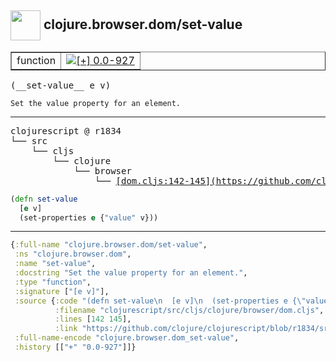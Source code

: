 ## <img width="48px" valign="middle" src="http://i.imgur.com/Hi20huC.png"> clojure.browser.dom/set-value

 <table border="1">
<tr>
<td>function</td>
<td><a href="https://github.com/cljsinfo/api-refs/tree/0.0-927"><img valign="middle" alt="[+] 0.0-927" src="https://img.shields.io/badge/+-0.0--927-lightgrey.svg"></a> </td>
</tr>
</table>

 <samp>
(__set-value__ e v)<br>
</samp>

```
Set the value property for an element.
```

---

 <pre>
clojurescript @ r1834
└── src
    └── cljs
        └── clojure
            └── browser
                └── <ins>[dom.cljs:142-145](https://github.com/clojure/clojurescript/blob/r1834/src/cljs/clojure/browser/dom.cljs#L142-L145)</ins>
</pre>

```clj
(defn set-value
  [e v]
  (set-properties e {"value" v}))
```


---

```clj
{:full-name "clojure.browser.dom/set-value",
 :ns "clojure.browser.dom",
 :name "set-value",
 :docstring "Set the value property for an element.",
 :type "function",
 :signature ["[e v]"],
 :source {:code "(defn set-value\n  [e v]\n  (set-properties e {\"value\" v}))",
          :filename "clojurescript/src/cljs/clojure/browser/dom.cljs",
          :lines [142 145],
          :link "https://github.com/clojure/clojurescript/blob/r1834/src/cljs/clojure/browser/dom.cljs#L142-L145"},
 :full-name-encode "clojure.browser.dom_set-value",
 :history [["+" "0.0-927"]]}

```
